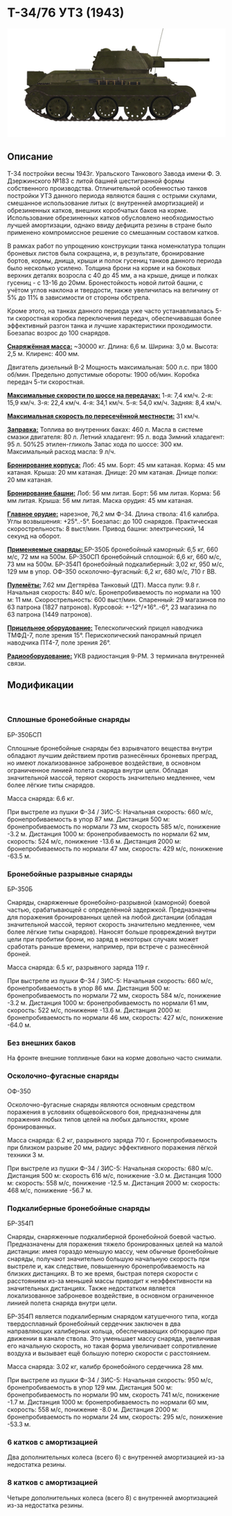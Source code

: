 ﻿# Т-34/76 УТЗ (1943)

![_t34-76uvz-43](../images/_t34-76uvz-43.png)

## Описание

Т-34 постройки весны 1943г. Уральского Танкового Завода имени Ф. Э. Дзержинского №183 с литой башней шестигранной формы собственного производства. Отличительной особенностью танков постройки УТЗ данного периода являются башня с острыми скулами, смешанное использование литых (с внутренней амортизацией) и обрезиненных катков, внешних коробчатых баков на корме. Использование обрезиненных катков обусловлено необходимостью лучшей амортизации, однако ввиду дефицита резины в стране было применено компромиссное решение со смешанным составом катков.

В рамках работ по упрощению конструкции танка номенклатура толщин броневых листов была сокращена, и, в результате, бронирование бортов, кормы, днища, крыши и полок гусениц танков данного периода было несколько усилено. Толщина брони на корме и на боковых верхних деталях возросла с 40 до 45 мм, а на крыше, днище и полках гусениц - с 13-16 до 20мм. Бронестойкость новой литой башни, с учётом углов наклона и твердости, также увеличилась на величину от 5% до 11% в зависимости от стороны обстрела.

Кроме этого, на танках данного периода уже часто устанавливалась 5-ти скоростная коробка переключения передач, обеспечивавшая более эффективный разгон танка и лучшие характеристики проходимости. Боезапас возрос до 100 снарядов.

<b><u>Снаряжённая масса:</u></b> ~30000 кг.
Длина: 6,6 м.
Ширина: 3,0 м.
Высота: 2,5 м.
Клиренс: 400 мм.

Двигатель дизельный В-2
Мощность максимальная: 500 л.с. при 1800 об/мин.
Предельно допустимые обороты: 1900 об/мин.
Коробка передач 5-ти скоростная.

<b><u>Максимальные скорости по шоссе на передачах:</u></b>
1-я: 7,4 км/ч.
2-я: 15,9 км/ч.
3-я: 22,4 км/ч.
4-я: 34,1 км/ч.
5-я: 54,0 км/ч.
Задняя: 8,4 км/ч.

<b><u>Максимальная скорость по пересечённой местности:</u></b> 31 км/ч.

<b><u>Заправка:</u></b>
Топлива во внутренних баках: 460 л.
Масла в системе смазки двигателя: 80 л.
Летний хладагент: 95 л. вода
Зимний хладагент: 95 л. 50%25 этилен-гликоль
Запас хода по шоссе: 300 км.
Максимальный расход масла: 9 л/ч.

<b><u>Бронирование корпуса:</u></b>
Лоб: 45 мм.
Борт: 45 мм катаная.
Корма: 45 мм катаная.
Крыша: 20 мм катаная.
Днище: 20 мм катаная.
Днище полки: 20 мм катаная.

<b><u>Бронирование башни:</u></b>
Лоб: 56 мм литая.
Борт: 56 мм литая.
Корма: 56 мм литая.
Крыша: 56 мм литая.
Маска орудия: 45 мм катаная.

<b><u>Главное орудие:</u></b> нарезное, 76,2 мм Ф-34.
Длина ствола: 41.6 калибра.
Углы возвышения: +25°..-5°.
Боезапас: до 100 снарядов.
Практическая скорострельность: 8 выст/мин.
Привод башни: электрический, 14 секунд на оборот.

<b><u>Применяемые снаряды: </u></b>
БР-350Б бронебойный каморный: 6,5 кг, 660 м/с, 72 мм на 500м.
БР-350СП бронебойный сплошной: 6,6 кг, 660 м/с, 73 мм на 500м.
БР-354П бронебойный подкалиберный: 3,02 кг, 950 м/с, 129 мм в упор.
ОФ-350 осколочно-фугасный: 6,2 кг, 680 м/с, 710 г ВВ.

<b><u>Пулемёты:</u></b> 7.62 мм Дегтярёва Танковый (ДТ).
Масса пули: 9.8 г.
Начальная скорость: 840 м/с.
Бронепробиваемость по нормали на 100 м: 11 мм.
Скорострельность: 600 выст/мин.
Спаренный: 29 магазинов по 63 патрона (1827 патронов).
Курсовой: +-12°/+16°..-6°, 23 магазина по 63 патрона (1449 патронов).

<b><u>Прицельное оборудование:</u></b>
Телескопический прицел наводчика ТМФД-7, поле зрения 15°.
Перископический панорамный прицел наводчика ПТ4-7, поле зрения 26°.

<b><u>Радиооборудование:</u></b>
УКВ радиостанция 9-РМ.
3 терминала внутренней связи.

## Модификации
﻿

### Сплошные бронебойные снаряды

БР-350БСП

Сплошные бронебойные снаряды без взрывчатого вещества внутри обладают лучшим действием против разнесённых броневых преград, но имеют локализованное заброневое воздействие, в основном ограниченное линией полета снаряда внутри цели. Обладая значительной массой, теряют скорость значительно медленнее, чем более лёгкие типы снарядов.

Масса снаряда: 6.6 кг.

При выстреле из пушки Ф-34 / ЗИС-5:
Начальная скорость: 660 м/с, бронепробиваемость в упор 87 мм.
Дистанция 500 м: бронепробиваемость по нормали 73 мм, скорость 585 м/с, понижение -3.2 м.
Дистанция 1000 м: бронепробиваемость по нормали 62 мм, скорость: 524 м/с, понижение -13.6 м.
Дистанция 2000 м: бронепробиваемость по нормали 47 мм, скорость: 429 м/с, понижение -63.5 м.﻿

### Бронебойные разрывные снаряды

БР-350Б

Снаряды, снаряженные бронебойно-разрывной (каморной) боевой частью, срабатывающей с определённой задержкой.
Предназначены для поражения бронированных целей на любой дистанции (обладая значительной массой, теряют скорость значительно медленнее, чем более лёгкие типы снарядов). Наносят больше провреждений внутри цели при пробитии брони, но заряд в некоторых случаях может сработать раньше времени, например, при встрече с разнесённой броней.

Масса снаряда: 6.5 кг, разрывного заряда 119 г.

При выстреле из пушки Ф-34 / ЗИС-5:
Начальная скорость: 660 м/с, бронепробиваемость в упор 86 мм.
Дистанция 500 м: бронепробиваемость по нормали 72 мм, скорость 584 м/с, понижение -3.2 м.
Дистанция 1000 м: бронепробиваемость по нормали 61 мм, скорость: 522 м/с, понижение -13.6 м.
Дистанция 2000 м: бронепробиваемость по нормали 46 мм, скорость: 427 м/с, понижение -64.0 м.﻿

### Без внешних баков

На фронте внешние топливные баки на корме довольно часто снимали.﻿

### Осколочно-фугасные снаряды

ОФ-350

Осколочно-фугасные снаряды являются основным средством поражения в условиях общевойскового боя, предназначены для поражения любых типов целей на любых дальностях, кроме бронированных.

Масса снаряда: 6.2 кг, разрывного заряда 710 г.
Бронепробиваемость при близком разрыве 20 мм, радиус эффективного поражения лёгкой техники 3 м.

При выстреле из пушки Ф-34 / ЗИС-5:
Начальная скорость: 680 м/с.
Дистанция 500 м: скорость 616 м/с, понижение -3.0 м.
Дистанция 1000 м: скорость: 558 м/с, понижение -12.5 м.
Дистанция 2000 м: скорость: 468 м/с, понижение -56.7 м.﻿

### Подкалиберные бронебойные снаряды

БР-354П

Снаряды, снаряженные подкалиберной бронебойной боевой частью. Предназначены для поражения тяжело бронированных целей на малой дистанции: имея гораздо меньшую массу, чем обычные бронебойные снаряды, получают значительно большую начальную скорость при выстреле и, как следствие, повышенную бронепробиваемость на близких дистанциях. В то же время, быстрая потеря скорости с расстоянием из-за меньшей массы приводит к неэффективности на значительных дистанциях. Также недостатком является локализованное заброневое воздействие, в основном ограниченное линией полета снаряда внутри цели.

БР-354П является подкалиберным снарядом катушечного типа, когда твердосплавный бронебойный сердечник заключен в два направляющих калиберных кольца, обеспечивающих обтюрацию при движении в канале ствола. Это уменьшает массу снаряда, увеличивая его начальную скорость, но такая форма увеличивает сопротивление воздуха и вызывает ещё большую потерю скорости с расстоянием.

Масса снаряда: 3.02 кг, калибр бронебойного сердечника 28 мм.

При выстреле из пушки Ф-34 / ЗИС-5:
Начальная скорость: 950 м/с, бронепробиваемость в упор 129 мм.
Дистанция 500 м: бронепробиваемость по нормали 90 мм, скорость 741 м/с, понижение -1.7 м.
Дистанция 1000 м: бронепробиваемость по нормали 60 мм, скорость: 558 м/с, понижение -8.0 м.
Дистанция 2000 м: бронепробиваемость по нормали 24 мм, скорость: 295 м/с, понижение -53.3 м.﻿

### 6 катков с амортизацией

Два дополнительных колеса (всего 6) с внутренней амортизацией из-за недостатка резины.﻿

### 8 катков с амортизацией

Четыре дополнительных колеса (всего 8) с внутренней амортизацией из-за недостатка резины.